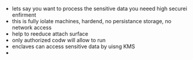 

- lets say you want to process the sensitive data you neeed high securei enfirment
- this is fully iolate machines, hardend, no persistance storage, no network access
- help to reeduce attach surface
- only authorized codw will allow to run
- enclaves can access sensitive data by uisng KMS
- 